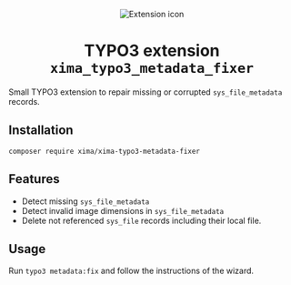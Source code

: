 <div align="center">

![Extension icon](Resources/Public/Icons/Extension.svg)

# TYPO3 extension `xima_typo3_metadata_fixer`

</div>

Small TYPO3 extension to repair missing or corrupted `sys_file_metadata`
records.

## Installation

```
composer require xima/xima-typo3-metadata-fixer
```

## Features

* Detect missing `sys_file_metadata`
* Detect invalid image dimensions in `sys_file_metadata`
* Delete not referenced `sys_file` records including their local file.

## Usage

Run `typo3 metadata:fix` and follow the instructions of the wizard.
